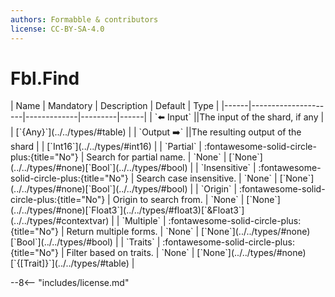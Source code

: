 ```yaml
---
authors: Formabble & contributors
license: CC-BY-SA-4.0
---
```



# Fbl.Find

<div class="sh-parameters" markdown="1">
| Name | Mandatory | Description | Default | Type |
|------|---------------------|-------------|---------|------|
| `⬅️ Input` ||The input of the shard, if any | | [`{Any}`](../../types/#table) |
| `Output ➡️` ||The resulting output of the shard | | [`Int16`](../../types/#int16) |
| `Partial` | :fontawesome-solid-circle-plus:{title="No"}  | Search for partial name. | `None` | [`None`](../../types/#none)[`Bool`](../../types/#bool) |
| `Insensitive` | :fontawesome-solid-circle-plus:{title="No"}  | Search case insensitive. | `None` | [`None`](../../types/#none)[`Bool`](../../types/#bool) |
| `Origin` | :fontawesome-solid-circle-plus:{title="No"}  | Origin to search from. | `None` | [`None`](../../types/#none)[`Float3`](../../types/#float3)[`&Float3`](../../types/#contextvar) |
| `Multiple` | :fontawesome-solid-circle-plus:{title="No"}  | Return multiple forms. | `None` | [`None`](../../types/#none)[`Bool`](../../types/#bool) |
| `Traits` | :fontawesome-solid-circle-plus:{title="No"}  | Filter based on traits. | `None` | [`None`](../../types/#none)[`{[Trait]}`](../../types/#table) |

</div>



--8<-- "includes/license.md"


